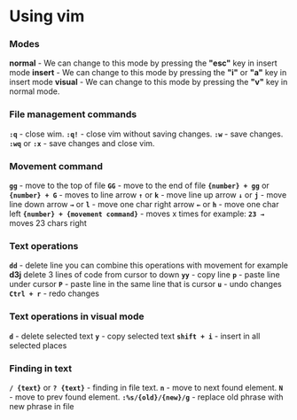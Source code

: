 # Using vim

### Modes

**normal** - We can change to this mode by pressing the **"esc"** key in insert mode
**insert** - We can change to this mode by pressing the **"i"** or **"a"** key in insert mode
**visual** - We can change to this mode by pressing the **"v"** key in normal mode. 

### File management commands

**`:q`** - close wim.
**`:q!`** - close vim without saving changes.
**`:w`** - save changes.
**`:wq`** or **`:x`** - save changes and close vim.

### Movement command

**`gg`** - move to the top of file
**`GG`** - move to the end of file
**`{number} + gg`** or **`{number} + G`** - moves to line
arrow **`↑`** or **`k`** - move line up
arrow **`↓`** or **`j`** - move line down
arrow **`→`** or **`l`** - move one char right
arrow **`←`** or **`h`** - move one char left
**`{number} + {movement command}`** - moves x times for example: **`23 →`** moves 23 chars right

### Text operations

**`dd`** - delete line
you can combine this operations with movement for example **d3j** delete 3 lines of code from cursor to down
**`yy`** - copy line
**`p`** - paste line under cursor
**`P`** - paste line in the same line that is cursor
**`u`** - undo changes
**`Ctrl + r`**  - redo changes

### Text operations in visual mode

**`d`** - delete selected text
**`y`** - copy selected text
**`shift + i`** - insert in all selected places

### Finding in text

**`/ {text}`** or **`? {text}`** - finding in file text.
**`n`** - move to next found element.
**`N`** - move to prev found element.
**`:%s/{old}/{new}/g`** - replace old phrase with new phrase in file
